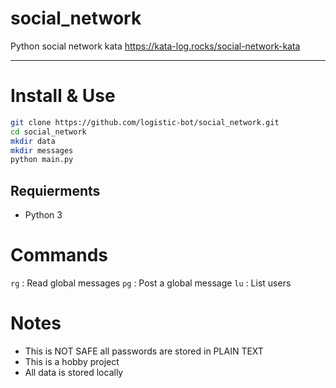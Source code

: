 # social_network
Python social network kata
https://kata-log.rocks/social-network-kata

------------------------

# Install & Use

```bash
git clone https://github.com/logistic-bot/social_network.git
cd social_network
mkdir data
mkdir messages
python main.py
```

## Requierments

- Python 3

# Commands

`rg` : Read global messages
`pg` : Post a global message
`lu` : List users

# Notes

- This is NOT SAFE all passwords are stored in PLAIN TEXT
- This is a hobby project
- All data is stored locally
